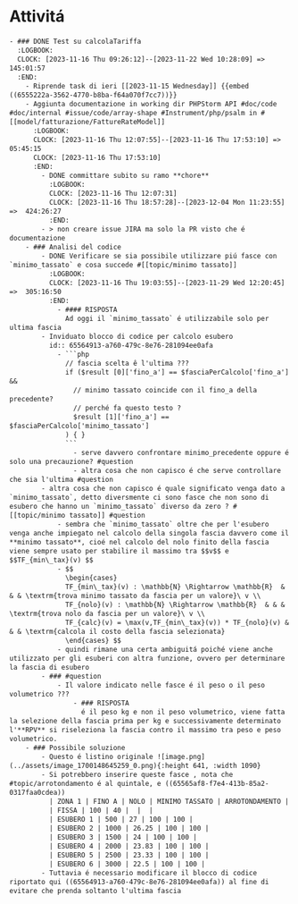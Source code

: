 # Attivitá
	- ### DONE Test su calcolaTariffa
	  :LOGBOOK:
	  CLOCK: [2023-11-16 Thu 09:26:12]--[2023-11-22 Wed 10:28:09] =>  145:01:57
	  :END:
		- Riprende task di ieri [[2023-11-15 Wednesday]] {{embed ((6555222a-3562-4770-b8ba-f64a070f7cc7))}}
		- Aggiunta documentazione in working dir PHPStorm API #doc/code #doc/internal #issue/code/array-shape #Instrument/php/psalm in #[[model/fatturazione/FattureRateModel]]
		  :LOGBOOK:
		  CLOCK: [2023-11-16 Thu 12:07:55]--[2023-11-16 Thu 17:53:10] =>  05:45:15
		  CLOCK: [2023-11-16 Thu 17:53:10]
		  :END:
			- DONE committare subito su ramo **chore**
			  :LOGBOOK:
			  CLOCK: [2023-11-16 Thu 12:07:31]
			  CLOCK: [2023-11-16 Thu 18:57:28]--[2023-12-04 Mon 11:23:55] =>  424:26:27
			  :END:
			- > non creare issue JIRA ma solo la PR visto che é documentazione
		- ### Analisi del codice
			- DONE Verificare se sia possibile utilizzare piú fasce con `minimo_tassato` e cosa succede #[[topic/minimo tassato]]
			  :LOGBOOK:
			  CLOCK: [2023-11-16 Thu 19:03:55]--[2023-11-29 Wed 12:20:45] =>  305:16:50
			  :END:
				- #### RISPOSTA
				  Ad oggi il `minimo_tassato` é utilizzabile solo per ultima fascia
			- Inviduato blocco di codice per calcolo esubero
			  id:: 65564913-a760-479c-8e76-281094ee0afa
				- ```php
				  // fascia scelta ê l'ultima ???
				  if ($result [0]['fino_a'] == $fasciaPerCalcolo['fino_a'] &&
				  	// minimo tassato coincide con il fino_a della precedente?
				  	// perché fa questo testo ?
				  	$result [1]['fino_a'] == $fasciaPerCalcolo['minimo_tassato']
				  ) { }
				  ```
					- serve davvero confrontare minimo_precedente oppure é solo una precauzione? #question
					- altra cosa che non capisco é che serve controllare che sia l'ultima #question
			- altra cosa che non capisco é quale significato venga dato a `minimo_tassato`, detto diversmente ci sono fasce che non sono di esubero che hanno un `minimo_tassato` diverso da zero ? #[[topic/minimo tassato]] #question
				- sembra che `minimo_tassato` oltre che per l'esubero venga anche impiegato nel calcolo della singola fascia davvero come il **minimo tassato**, cioé nel calcolo del nolo finito della fascia viene sempre usato per stabilire il massimo tra $$v$$ e $$TF_{min\_tax}(v) $$
				- $$
				  \begin{cases}
				  TF_{min\_tax}(v) : \mathbb{N} \Rightarrow \mathbb{R}  & & & \textrm{trova minimo tassato da fascia per un valore}\ v \\
				  TF_{nolo}(v) : \mathbb{N} \Rightarrow \mathbb{R}  & & & \textrm{trova nolo da fascia per un valore}\ v \\
				  TF_{calc}(v) = \max(v,TF_{min\_tax}(v)) * TF_{nolo}(v) & & & \textrm{calcola il costo della fascia selezionata}
				  \end{cases} $$
				- quindi rimane una certa ambiguitá poiché viene anche utilizzato per gli esuberi con altra funzione, ovvero per determinare la fascia di esubero
			- ### #question
				- Il valore indicato nelle fasce é il peso o il peso volumetrico ???
					- ### RISPOSTA
					  é il peso kg e non il peso volumetrico, viene fatta la selezione della fascia prima per kg e successivamente determinato l'**RPV** si riseleziona la fascia contro il massimo tra peso e peso volumetrico.
		- ### Possibile soluzione
			- Questo é listino originale ![image.png](../assets/image_1700148645259_0.png){:height 641, :width 1090}
			- Si potrebbero inserire queste fasce , nota che #topic/arrotondamento é al quintale, e ((65565af8-f7e4-413b-85a2-0317faa0cdea))
			  | ZONA 1 | FINO A | NOLO | MINIMO TASSATO | ARROTONDAMENTO |
			  | FISSA | 100 | 40 |  |  |
			  | ESUBERO 1 | 500 | 27 | 100 | 100 |
			  | ESUBERO 2 | 1000 | 26.25 | 100 | 100 |
			  | ESUBERO 3 | 1500 | 24 | 100 | 100 |
			  | ESUBERO 4 | 2000 | 23.83 | 100 | 100 |
			  | ESUBERO 5 | 2500 | 23.33 | 100 | 100 |
			  | ESUBERO 6 | 3000 | 22.5 | 100 | 100 |
			- Tuttavia é necessario modificare il blocco di codice riportato qui ((65564913-a760-479c-8e76-281094ee0afa)) al fine di evitare che prenda soltanto l'ultima fascia